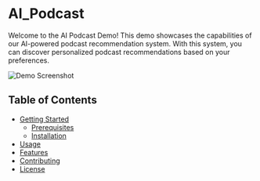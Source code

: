 # AI_Podcast

Welcome to the AI Podcast Demo! This demo showcases the capabilities of our AI-powered podcast recommendation system. With this system, you can discover personalized podcast recommendations based on your preferences.

![Demo Screenshot](demo_screenshot.png) <!-- Replace with an actual screenshot if available -->

## Table of Contents

- [Getting Started](#getting-started)
  - [Prerequisites](#prerequisites)
  - [Installation](#installation)
- [Usage](#usage)
- [Features](#features)
- [Contributing](#contributing)
- [License](#license)
